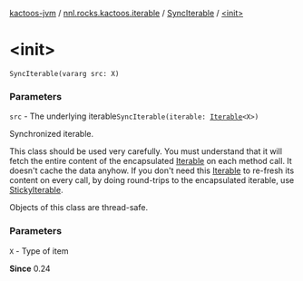 [kactoos-jvm](../../index.md) / [nnl.rocks.kactoos.iterable](../index.md) / [SyncIterable](index.md) / [&lt;init&gt;](.)

# &lt;init&gt;

`SyncIterable(vararg src: X)`

### Parameters

`src` - The underlying iterable`SyncIterable(iterable: `[`Iterable`](https://kotlinlang.org/api/latest/jvm/stdlib/kotlin.collections/-iterable/index.html)`<X>)`

Synchronized iterable.

This class should be used very carefully. You must understand that
it will fetch the entire content of the encapsulated [Iterable](https://kotlinlang.org/api/latest/jvm/stdlib/kotlin.collections/-iterable/index.html) on each
method call. It doesn't cache the data anyhow. If you don't
need this [Iterable](https://kotlinlang.org/api/latest/jvm/stdlib/kotlin.collections/-iterable/index.html) to re-fresh
its content on every call, by doing round-trips to
the encapsulated iterable, use [StickyIterable](../-sticky-iterable/index.md).

Objects of this class are thread-safe.

### Parameters

`X` - Type of item

**Since**
0.24

